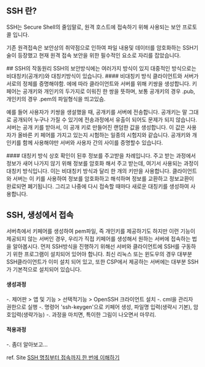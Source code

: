 ## SSH 란?
SSH는 Secure Shell의 줄임말로, 원격 호스트에 접속하기 위해 사용되는 보안 프로토콜 입니다.
<p>기존 원격접속은 보안상의 취약점으로 인하여 파일 내용및 데이터를 암호화하는 SSH기술이 등장했고 현재 원격 접속 보안을 위한 필수적인 요소로 자리를 잡았습니다.</p>
## SSH의 작동원리
SSH의 보안방식에는 여러가지 방식이 있지 대중적인 방식으로는 비대칭키(공개키)와 대칭키방식이 있습니다.
#### 비대칭키 방식
클라이언트와 서버가 서로의 정체를 증명해야함. 에에 따라 클라이언트와 서버를 위해 키쌍을 생성합니다. 키페어는 공개키와 개인키의 두가지로 이워진 한 쌍을 뜻하며, 보통 공개키의 경우 .pub, 개인키의 경우 .pem의 파일형식을 띄고있슴.<p>예를 들어 사용자가 키쌍을 생설했을 때, 공개키를 서버에 전송합니다. 공개키는 말 그대로 공개되어 누구나 가질 수 있기에 전송과정에서 유출이 되어도 문제가 되지 않습니다. 서버는 공개 키를 받아서, 이 공개 키로 만들어진 랜덤한 값을 생성합니다. 이 값은 사용자가 올바른 키 페어를 가지고 있는지 시험하는 일종의 시험지와 같습니다. 공개키와 개인키를 함께 사용해야만 서버와 사용자 간의 사이를 증명할수 있습니다.</P>
#### 대칭키 방식
상호 확인이 된후 정보를 주고받을 차례입니다. 주고 받는 과정에서 정보가 새어 나가지 않기 위해 정보를 암호화 해서 주고 받는데, 여기서 사용되는 과정이 대칭키 방식입니다. 이는 비대칭키 방식과 달리 한 개의 키만을 사용합니다. 클라이언트와 서버는 이 키를 사용하여 정보를 암호화하고 해석하며 정보를 교환하고 정보교환이 완료되면 폐기됩니다. 그리고 나중에 다시 접속할 때마다 새로운 대칭키를 생성하여 사용합니다.

## SSH, 생성에서 접속
서버측에서 키페어를 생성하여 pem파일, 즉 개인키를 제공하기도 하지만 이런 기능이 제공되지 않는 서버인 경우, 우리가 직접 키페어를 생성해서 원하는 서버에 접속하는 법을 알아봅시다.
먼저 SSH방식을 진행하기 위해선 서버와 클라이언트에 SSH를 구동하기 위한 프로그램이 설치되어 있어야 합니다. 최신 리눅스 또는 윈도우의 경우 대부분 SSH클라이언트가 이미 설치 되어 있고, 또한 CSP에서 제공하는 서버에는 대부분 SSH가 기본적으로 설치되어 있습니다.

#### 생성과정
-. 제어판 > 앱 및 기능 > 선택적기능 > OpenSSH 크라이언트 설치
-. cml을 관리자 권한으로 실행
-. 명령어 'ssh-keygen'으로 키페어 생성, 파일명 입력(생략시 기본), 암호입력(생략가능)
-. 과정을 마치면, 특이한 그림이 나오면서 마무리.

#### 적용과정
-. 좀더 알아보고...



ref. Site [SSH 명칭부터 접속까지 한 번에 이해하기](https://library.gabia.com/contents/infrahosting/9002/)
